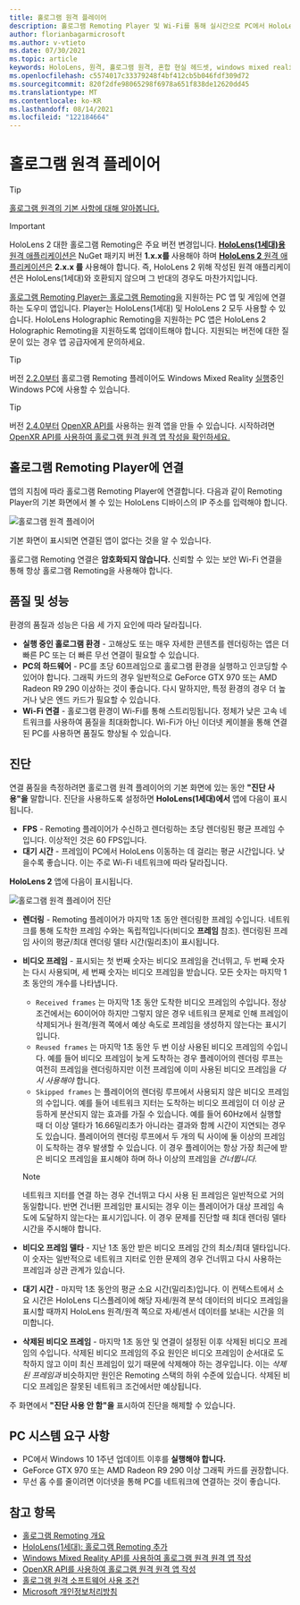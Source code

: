 ```yaml
---
title: 홀로그램 원격 플레이어
description: 홀로그램 Remoting Player 및 Wi-Fi를 통해 실시간으로 PC에서 HoloLens 홀로그램 콘텐츠 스트리밍에 대해 알아봅니다.
author: florianbagarmicrosoft
ms.author: v-vtieto
ms.date: 07/30/2021
ms.topic: article
keywords: HoloLens, 원격, 홀로그램 원격, 혼합 현실 헤드셋, windows mixed reality 헤드셋, 가상 현실 헤드셋, 진단, 성능
ms.openlocfilehash: c5574017c33379248f4bf412cb5b046fdf309d72
ms.sourcegitcommit: 820f2dfe98065298f6978a651f838de12620dd45
ms.translationtype: MT
ms.contentlocale: ko-KR
ms.lasthandoff: 08/14/2021
ms.locfileid: "122184664"
---
```

# <a name="holographic-remoting-player"></a>홀로그램 원격 플레이어

>[!TIP]
>[홀로그램 원격의 기본 사항에 대해 알아봅니다.](holographic-remoting-overview.md)

>[!IMPORTANT]
>HoloLens 2 대한 홀로그램 Remoting은 주요 버전 변경입니다. [ **HoloLens(1세대)용** 원격 애플리케이션은](add-holographic-remoting.md) NuGet 패키지 버전 **1.x.x를** 사용해야 하며 [ **HoloLens 2** 원격 애플리케이션은](holographic-remoting-create-remote-wmr.md) **2.x.x 를** 사용해야 합니다. 즉, HoloLens 2 위해 작성된 원격 애플리케이션은 HoloLens(1세대)와 호환되지 않으며 그 반대의 경우도 마찬가지입니다.

[홀로그램 Remoting Player는 홀로그램 Remoting을](https://www.microsoft.com/p/holographic-remoting-player/9nblggh4sv40) 지원하는 PC 앱 및 게임에 연결하는 도우미 앱입니다. Player는 HoloLens(1세대) 및 HoloLens 2 모두 사용할 수 있습니다.  HoloLens Holographic Remoting을 지원하는 PC 앱은 HoloLens 2 Holographic Remoting을 지원하도록 업데이트해야 합니다. 지원되는 버전에 대한 질문이 있는 경우 앱 공급자에게 문의하세요.

>[!TIP]
>버전 [2.2.0부터](holographic-remoting-version-history.md#v2.2.0) 홀로그램 Remoting 플레이어도 Windows Mixed Reality [실행](../../discover/navigating-the-windows-mixed-reality-home.md)중인 Windows PC에 사용할 수 있습니다.

>[!TIP]
>버전 [2.4.0부터](holographic-remoting-version-history.md#v2.4.0) [OpenXR API를](../native/openxr.md) 사용하는 원격 앱을 만들 수 있습니다. 시작하려면 [OpenXR API를 사용하여 홀로그램 원격 원격 앱 작성을 확인하세요.](holographic-remoting-create-remote-openxr.md)

## <a name="connecting-to-the-holographic-remoting-player"></a>홀로그램 Remoting Player에 연결

앱의 지침에 따라 홀로그램 Remoting Player에 연결합니다. 다음과 같이 Remoting Player의 기본 화면에서 볼 수 있는 HoloLens 디바이스의 IP 주소를 입력해야 합니다.

![홀로그램 원격 플레이어](images/holographicremotingplayer.png)

기본 화면이 표시되면 연결된 앱이 없다는 것을 알 수 있습니다.

홀로그램 Remoting 연결은 **암호화되지 않습니다.** 신뢰할 수 있는 보안 Wi-Fi 연결을 통해 항상 홀로그램 Remoting을 사용해야 합니다.

## <a name="quality-and-performance"></a>품질 및 성능

환경의 품질과 성능은 다음 세 가지 요인에 따라 달라집니다.
* **실행 중인 홀로그램 환경** - 고해상도 또는 매우 자세한 콘텐츠를 렌더링하는 앱은 더 빠른 PC 또는 더 빠른 무선 연결이 필요할 수 있습니다.
* **PC의 하드웨어** - PC를 초당 60프레임으로 홀로그램 환경을 실행하고 인코딩할 수 있어야 합니다. 그래픽 카드의 경우 일반적으로 GeForce GTX 970 또는 AMD Radeon R9 290 이상하는 것이 좋습니다. 다시 말하지만, 특정 환경의 경우 더 높거나 낮은 엔드 카드가 필요할 수 있습니다.
* **Wi-Fi 연결** - 홀로그램 환경이 Wi-Fi를 통해 스트리밍됩니다. 정체가 낮은 고속 네트워크를 사용하여 품질을 최대화합니다. Wi-Fi가 아닌 이더넷 케이블을 통해 연결된 PC를 사용하면 품질도 향상될 수 있습니다.

## <a name="diagnostics"></a>진단

연결 품질을 측정하려면 홀로그램 원격 플레이어의 기본 화면에 있는 동안 **"진단 사용"을** 말합니다. 진단을 사용하도록 설정하면 **HoloLens(1세대)에서** 앱에 다음이 표시됩니다.

* **FPS** - Remoting 플레이어가 수신하고 렌더링하는 초당 렌더링된 평균 프레임 수입니다. 이상적인 것은 60 FPS입니다.
* **대기 시간** - 프레임이 PC에서 HoloLens 이동하는 데 걸리는 평균 시간입니다. 낮을수록 좋습니다. 이는 주로 Wi-Fi 네트워크에 따라 달라집니다.

**HoloLens 2** 앱에 다음이 표시됩니다.

![홀로그램 원격 플레이어 진단](images/holographicremotingplayer-diag.png)

* **렌더링** - Remoting 플레이어가 마지막 1초 동안 렌더링한 프레임 수입니다. 네트워크를 통해 도착한 프레임 수와는 독립적입니다(비디오 **프레임** 참조). 렌더링된 프레임 사이의 평균/최대 렌더링 델타 시간(밀리초)이 표시됩니다.

* **비디오 프레임** - 표시되는 첫 번째 숫자는 비디오 프레임을 건너뛰고, 두 번째 숫자는 다시 사용되며, 세 번째 숫자는 비디오 프레임을 받습니다. 모든 숫자는 마지막 1초 동안의 개수를 나타냅니다.
    * ```Received frames``` 는 마지막 1초 동안 도착한 비디오 프레임의 수입니다. 정상 조건에서는 60이어야 하지만 그렇지 않은 경우 네트워크 문제로 인해 프레임이 삭제되거나 원격/원격 쪽에서 예상 속도로 프레임을 생성하지 않는다는 표시기입니다.
    * ```Reused frames``` 는 마지막 1초 동안 두 번 이상 사용된 비디오 프레임의 수입니다. 예를 들어 비디오 프레임이 늦게 도착하는 경우 플레이어의 렌더링 루프는 여전히 프레임을 렌더링하지만 이전 프레임에 이미 사용된 비디오 프레임을 *다시 사용해야* 합니다.
    * ```Skipped frames``` 는 플레이어의 렌더링 루프에서 사용되지 않은 비디오 프레임의 수입니다. 예를 들어 네트워크 지터는 도착하는 비디오 프레임이 더 이상 균등하게 분산되지 않는 효과를 가질 수 있습니다. 예를 들어 60Hz에서 실행할 때 더 이상 델타가 16.66밀리초가 아니라는 결과와 함께 시간이 지연되는 경우도 있습니다. 플레이어의 렌더링 루프에서 두 개의 틱 사이에 둘 이상의 프레임이 도착하는 경우 발생할 수 있습니다. 이 경우 플레이어는 항상 가장 최근에 받은 비디오 프레임을 표시해야 하며 하나 이상의 프레임을 *건너뜁니다.*

    >[!NOTE]
    >네트워크 지터를 연결 하는 경우 건너뛰고 다시 사용 된 프레임은 일반적으로 거의 동일합니다. 반면 건너뛴 프레임만 표시되는 경우 이는 플레이어가 대상 프레임 속도에 도달하지 않는다는 표시기입니다. 이 경우 문제를 진단할 때 최대 렌더링 델타 시간을 주시해야 합니다.

* **비디오 프레임 델타** - 지난 1초 동안 받은 비디오 프레임 간의 최소/최대 델타입니다. 이 숫자는 일반적으로 네트워크 지터로 인한 문제의 경우 건너뛰고 다시 사용하는 프레임과 상관 관계가 있습니다.
* **대기 시간** - 마지막 1초 동안의 평균 소요 시간(밀리초)입니다. 이 컨텍스트에서 소요 시간은 HoloLens 디스플레이에 해당 자세/원격 분석 데이터의 비디오 프레임을 표시할 때까지 HoloLens 원격/원격 쪽으로 자세/센서 데이터를 보내는 시간을 의미합니다.
* **삭제된 비디오 프레임** - 마지막 1초 동안 및 연결이 설정된 이후 삭제된 비디오 프레임의 수입니다. 삭제된 비디오 프레임의 주요 원인은 비디오 프레임이 순서대로 도착하지 않고 이미 최신 프레임이 있기 때문에 삭제해야 하는 경우입니다. 이는 *삭제된 프레임과* 비슷하지만 원인은 Remoting 스택의 하위 수준에 있습니다. 삭제된 비디오 프레임은 잘못된 네트워크 조건에서만 예상됩니다.

주 화면에서 **"진단 사용 안 함"을** 표시하여 진단을 해제할 수 있습니다.

## <a name="pc-system-requirements"></a>PC 시스템 요구 사항
* PC에서 Windows 10 1주년 업데이트 이후를 **실행해야 합니다.**
* GeForce GTX 970 또는 AMD Radeon R9 290 이상 그래픽 카드를 권장합니다.
* 무선 홉 수를 줄이려면 이더넷을 통해 PC를 네트워크에 연결하는 것이 좋습니다.

## <a name="see-also"></a>참고 항목
* [홀로그램 Remoting 개요](holographic-remoting-overview.md)
* [HoloLens(1세대): 홀로그램 Remoting 추가](add-holographic-remoting.md)
* [Windows Mixed Reality API를 사용하여 홀로그램 원격 원격 앱 작성](holographic-remoting-create-remote-wmr.md)
* [OpenXR API를 사용하여 홀로그램 원격 원격 앱 작성](holographic-remoting-create-remote-openxr.md)
* [홀로그램 원격 소프트웨어 사용 조건](/legal/mixed-reality/microsoft-holographic-remoting-software-license-terms)
* [Microsoft 개인정보처리방침](https://go.microsoft.com/fwlink/?LinkId=521839)